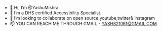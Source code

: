 - 👋 Hi, I’m @YashuMishra
- 👀 I’m a DHS certified Accessibility Specialist.
- 💞️ I’m looking to collaborate on open source,youtube,twitter& instagram
- 📫 YOU  CAN REACH ME THROUGH GMAIL - YASH821061@GMAIL.COM 

<!---
YashuMishra/YashuMishra is a ✨ special ✨ repository because its `README.md` (this file) appears on your GitHub profile.
You can click the Preview link to take a look at your changes.
--->
